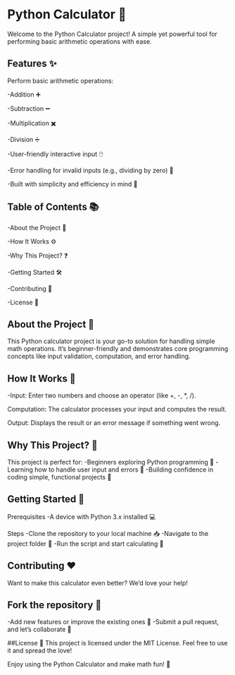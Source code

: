 # Python Calculator 🧮

Welcome to the Python Calculator project! A simple yet powerful tool for performing basic arithmetic operations with ease.

## Features ✨

Perform basic arithmetic operations:

-Addition ➕

-Subtraction ➖

-Multiplication ✖️

-Division ➗

-User-friendly interactive input 🖱️

-Error handling for invalid inputs (e.g., dividing by zero) 🚫

-Built with simplicity and efficiency in mind 🚀

## Table of Contents 📚

-About the Project 📖

-How It Works ⚙️

-Why This Project? ❓

-Getting Started 🛠️

-Contributing 🤝

-License 📜

## About the Project 🌟

This Python calculator project is your go-to solution for handling simple math operations. It’s beginner-friendly and demonstrates core programming concepts like input validation, computation, and error handling.

## How It Works 🧠

-Input: Enter two numbers and choose an operator (like +, -, *, /).

Computation: The calculator processes your input and computes the result.

Output: Displays the result or an error message if something went wrong.

## Why This Project? 🤔
This project is perfect for:
-Beginners exploring Python programming 🐍
-Learning how to handle user input and errors 🎯
-Building confidence in coding simple, functional projects 💪

## Getting Started 🚀
Prerequisites
-A device with Python 3.x installed 💻

Steps
-Clone the repository to your local machine 📥
-Navigate to the project folder 📂
-Run the script and start calculating 🎉

## Contributing ❤️
Want to make this calculator even better? We’d love your help!

## Fork the repository 🍴
-Add new features or improve the existing ones 🌟
-Submit a pull request, and let’s collaborate 🤝

##License 📝
This project is licensed under the MIT License. Feel free to use it and spread the love!

Enjoy using the Python Calculator and make math fun! 🎉

